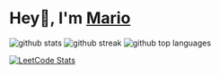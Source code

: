 # Hey👋, I'm <a href="https://mariodeaconescu.com" target="_blank">Mario</a>


<img class="output" src="https://github-readme-stats.vercel.app/api?username=mario-deaconescu&amp;theme=dark&amp;show_icons=true&amp;hide_border=true&amp;count_private=true" alt="github stats">
<img class="output" src="https://github-readme-streak-stats.herokuapp.com/?user=mario-deaconescu&amp;theme=dark&amp;hide_border=true" alt="github streak">
<img class="output" src="https://github-readme-stats.vercel.app/api/top-langs/?username=mario-deaconescu&amp;theme=dark&amp;show_icons=true&amp;hide_border=true&amp;layout=compact" alt="github top languages">

[![LeetCode Stats](https://leetcode.card.workers.dev/mario-deaconescu?theme=dark&font=baloo&extension=null)](https://leetcode.com/codexdevv/)
